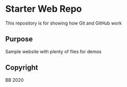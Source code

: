 # Starter Web Repo

This repository is for showing how Git and GitHub work

## Purpose

Sample website with plenty of files for demos

## Copyright
BB 2020

